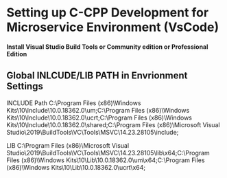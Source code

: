 # Setting up C-CPP Development for Microservice Environment (VsCode)

#### Install Visual Studio Build Tools or Community edition or Professional Edition

## Global INLCUDE/LIB PATH in Envrionment Settings
INCLUDE Path 
C:\Program Files (x86)\Windows Kits\10\Include\10.0.18362.0\um;C:\Program Files (x86)\Windows Kits\10\Include\10.0.18362.0\ucrt;C:\Program Files (x86)\Windows Kits\10\Include\10.0.18362.0\shared;C:\Program Files (x86)\Microsoft Visual Studio\2019\BuildTools\VC\Tools\MSVC\14.23.28105\include;

LIB 
C:\Program Files (x86)\Microsoft Visual Studio\2019\BuildTools\VC\Tools\MSVC\14.23.28105\lib\x64;C:\Program Files (x86)\Windows Kits\10\Lib\10.0.18362.0\um\x64;C:\Program Files (x86)\Windows Kits\10\Lib\10.0.18362.0\ucrt\x64;
